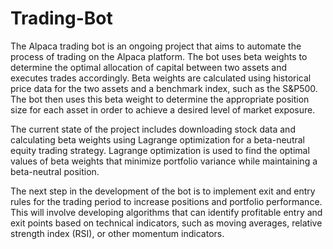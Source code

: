 # Trading-Bot

The Alpaca trading bot is an ongoing project that aims to automate the process of trading on the Alpaca platform. The bot uses beta weights to determine the optimal allocation of capital between two assets and executes trades accordingly. Beta weights are calculated using historical price data for the two assets and a benchmark index, such as the S&P500. The bot then uses this beta weight to determine the appropriate position size for each asset in order to achieve a desired level of market exposure.

The current state of the project includes downloading stock data and calculating beta weights using Lagrange optimization for a beta-neutral equity trading strategy. Lagrange optimization is used to find the optimal values of beta weights that minimize portfolio variance while maintaining a beta-neutral position.

The next step in the development of the bot is to implement exit and entry rules for the trading period to increase positions and portfolio performance. This will involve developing algorithms that can identify profitable entry and exit points based on technical indicators, such as moving averages, relative strength index (RSI), or other momentum indicators.
